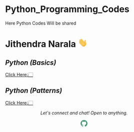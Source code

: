 # Python_Programming_Codes
Here Python Codes Will be shared
# Jithendra Narala <img src="https://github.com/NaralaJithendra/Python_Programming_Codes/blob/main/Python%20Topics/Hi.gif" width="30px">
<p align="center">
  <h2><i><b>Python (Basics)</i></b></h2>
  <a href="https://github.com/NaralaJithendra/Python_Programming_Codes/blob/main/Python%20Topics/The%20GitHub%20Edition%20-%20Python%20(Basic).ipynb">Click Here👆🏻</a>
</p>
<p align="center">
  <h2><i><b>Python (Patterns)</i></b></h2>
  <a href="https://github.com/NaralaJithendra/Python_Programming_Codes/blob/main/Python%20Topics/The%20GitHub%20Edition%20-%20Python%20(Patterns).ipynb">Click Here👆🏻</a>
</p>

<p align="center">
  <i>Let's connect and chat! Open to anything.</i>
  <p align="center">
    <a href="https://github.com/NaralaJithendra"><img alt=" GitHub" width="22px" src="https://github.com/NaralaJithendra/Html_Css_JavaScript_Codes_Web/blob/main/Button%20Caliculator/github.svg" /></a>
    </p>
